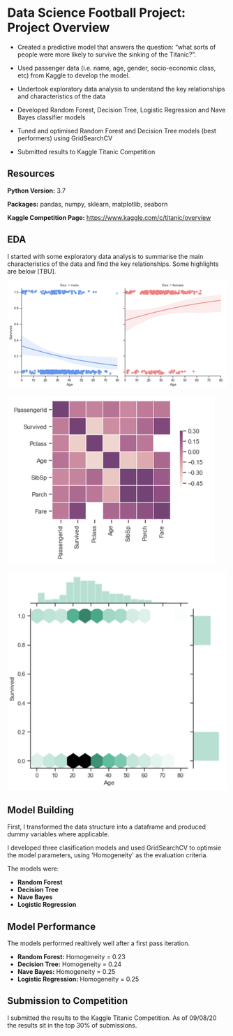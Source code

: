 # Data Science Football Project: Project Overview

- Created a predictive model that answers the question: “what sorts of people were more likely to survive the sinking of the Titanic?”.

- Used passenger data (i.e. name, age, gender, socio-economic class, etc) from Kaggle to develop the model.

- Undertook exploratory data analysis to understand the key relationships and characteristics of the data

- Developed Random Forest, Decision Tree, Logistic Regression and Nave Bayes classifier models

- Tuned and optimised Random Forest and Decision Tree models (best performers) using GridSearchCV

- Submitted results to Kaggle Titanic Competition

## Resources

**Python Version:** 3.7

**Packages:** pandas, numpy, sklearn, matplotlib, seaborn

**Kaggle Competition Page:** https://www.kaggle.com/c/titanic/overview


## EDA

I started with some exploratory data analysis to summarise the main characteristics of the data and find the key relationships. Some highlights are below [TBU].

![](/images/titanic_lmplot.png)

![](/images/titanic_heatmap.png)

![](/images/titanic_jointplot.png)


## Model Building

First, I transformed the data structure into a dataframe and produced dummy variables where applicable.

I developed three clasification models and used GridSearchCV to optimsie the model parameters, using 'Homogeneity' as the evaluation criteria. 

The models were:
- **Random Forest**
- **Decision Tree**
- **Nave Bayes**
- **Logistic Regression**


## Model Performance

The models performed realtively well after a first pass iteration. 

- **Random Forest:** Homogeneity = 0.23
- **Decision Tree:** Homogeneity = 0.24
- **Nave Bayes:** Homogeneity = 0.25
- **Logistic Regression:** Homogeneity = 0.25
 
 ## Submission to Competition
 
 I submitted the results to the Kaggle Titanic Competition. As of 09/08/20 the results sit in the top 30% of submissions.
 
 



